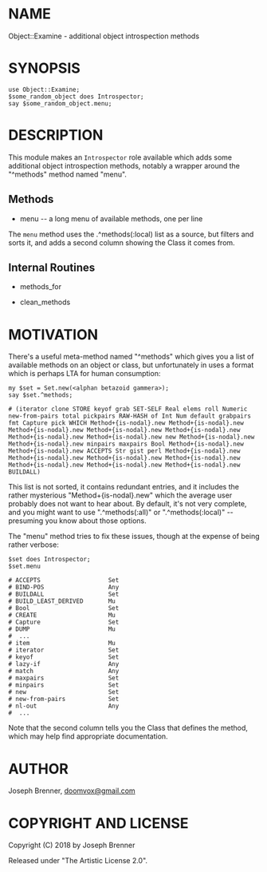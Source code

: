 NAME
====

Object::Examine - additional object introspection methods

SYNOPSIS
========

    use Object::Examine;
    $some_random_object does Introspector;
    say $some_random_object.menu;

DESCRIPTION
===========

This module makes an `Introspector` role available which adds some additional object introspection methods, notably a wrapper around the "^methods" method named "menu".

Methods
-------

  * menu -- a long menu of available methods, one per line

The `menu` method uses the .^methods(:local) list as a source, but filters and sorts it, and adds a second column showing the Class it comes from.

Internal Routines
-----------------

  * methods_for 

  * clean_methods

MOTIVATION
==========

There's a useful meta-method named "^methods" which gives you a list of available methods on an object or class, but unfortunately in uses a format which is perhaps LTA for human consumption:

    my $set = Set.new(<alphan betazoid gammera>);
    say $set.^methods;

    # (iterator clone STORE keyof grab SET-SELF Real elems roll Numeric new-from-pairs total pickpairs RAW-HASH of Int Num default grabpairs fmt Capture pick WHICH Method+{is-nodal}.new Method+{is-nodal}.new Method+{is-nodal}.new Method+{is-nodal}.new Method+{is-nodal}.new Method+{is-nodal}.new Method+{is-nodal}.new new Method+{is-nodal}.new Method+{is-nodal}.new minpairs maxpairs Bool Method+{is-nodal}.new Method+{is-nodal}.new ACCEPTS Str gist perl Method+{is-nodal}.new Method+{is-nodal}.new Method+{is-nodal}.new Method+{is-nodal}.new Method+{is-nodal}.new Method+{is-nodal}.new Method+{is-nodal}.new BUILDALL)

This list is not sorted, it contains redundant entries, and it includes the rather mysterious "Method+{is-nodal}.new" which the average user probably does not want to hear about. By default, it's not very complete, and you might want to use ".^methods(:all)" or ".^methods(:local)" -- presuming you know about those options.

The "menu" method tries to fix these issues, though at the expense of being rather verbose: 

    $set does Introspector;
    $set.menu

    # ACCEPTS                   Set                      
    # BIND-POS                  Any                      
    # BUILDALL                  Set                      
    # BUILD_LEAST_DERIVED       Mu                       
    # Bool                      Set                      
    # CREATE                    Mu                       
    # Capture                   Set                      
    # DUMP                      Mu                       
    #  ...
    # item                      Mu                       
    # iterator                  Set                      
    # keyof                     Set                      
    # lazy-if                   Any                      
    # match                     Any                      
    # maxpairs                  Set                      
    # minpairs                  Set                      
    # new                       Set                      
    # new-from-pairs            Set                      
    # nl-out                    Any                      
    #  ...

Note that the second column tells you the Class that defines the method, which may help find appropriate documentation.

AUTHOR
======

Joseph Brenner, doomvox@gmail.com

COPYRIGHT AND LICENSE
=====================

Copyright (C) 2018 by Joseph Brenner

Released under "The Artistic License 2.0".
